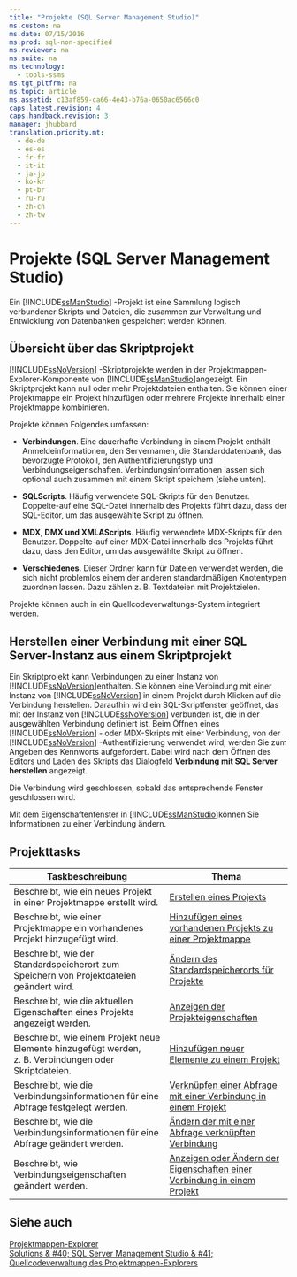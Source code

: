 ```yaml
---
title: "Projekte (SQL Server Management Studio)"
ms.custom: na
ms.date: 07/15/2016
ms.prod: sql-non-specified
ms.reviewer: na
ms.suite: na
ms.technology: 
  - tools-ssms
ms.tgt_pltfrm: na
ms.topic: article
ms.assetid: c13af859-ca66-4e43-b76a-0650ac6566c0
caps.latest.revision: 4
caps.handback.revision: 3
manager: jhubbard
translation.priority.mt: 
  - de-de
  - es-es
  - fr-fr
  - it-it
  - ja-jp
  - ko-kr
  - pt-br
  - ru-ru
  - zh-cn
  - zh-tw
---
```

# Projekte (SQL Server Management Studio)
Ein [!INCLUDE[ssManStudio](../content/includes/ssManStudio_md.md)] -Projekt ist eine Sammlung logisch verbundener Skripts und Dateien, die zusammen zur Verwaltung und Entwicklung von Datenbanken gespeichert werden können.  
  
## Übersicht über das Skriptprojekt  
[!INCLUDE[ssNoVersion](../content/includes/ssNoVersion_md.md)] -Skriptprojekte werden in der Projektmappen-Explorer-Komponente von [!INCLUDE[ssManStudio](../content/includes/ssManStudio_md.md)]angezeigt. Ein Skriptprojekt kann null oder mehr Projektdateien enthalten. Sie können einer Projektmappe ein Projekt hinzufügen oder mehrere Projekte innerhalb einer Projektmappe kombinieren.  
  
Projekte können Folgendes umfassen:  
  
-   **Verbindungen**. Eine dauerhafte Verbindung in einem Projekt enthält Anmeldeinformationen, den Servernamen, die Standarddatenbank, das bevorzugte Protokoll, den Authentifizierungstyp und Verbindungseigenschaften. Verbindungsinformationen lassen sich optional auch zusammen mit einem Skript speichern (siehe unten).  
  
-   **SQLScripts**. Häufig verwendete SQL-Skripts für den Benutzer. Doppelte\-auf eine SQL-Datei innerhalb des Projekts führt dazu, dass der SQL-Editor, um das ausgewählte Skript zu öffnen.  
  
-   **MDX, DMX und XMLAScripts**. Häufig verwendete MDX-Skripts für den Benutzer. Doppelte\-auf einer MDX-Datei innerhalb des Projekts führt dazu, dass den Editor, um das ausgewählte Skript zu öffnen.  
  
-   **Verschiedenes**. Dieser Ordner kann für Dateien verwendet werden, die sich nicht problemlos einem der anderen standardmäßigen Knotentypen zuordnen lassen. Dazu zählen z. B. Textdateien mit Projektzielen.  
  
Projekte können auch in ein Quellcodeverwaltungs-System integriert werden.  
  
## Herstellen einer Verbindung mit einer SQL Server-Instanz aus einem Skriptprojekt  
Ein Skriptprojekt kann Verbindungen zu einer Instanz von [!INCLUDE[ssNoVersion](../content/includes/ssNoVersion_md.md)]enthalten. Sie können eine Verbindung mit einer Instanz von [!INCLUDE[ssNoVersion](../content/includes/ssNoVersion_md.md)] in einem Projekt durch Klicken auf die Verbindung herstellen. Daraufhin wird ein SQL-Skriptfenster geöffnet, das mit der Instanz von [!INCLUDE[ssNoVersion](../content/includes/ssNoVersion_md.md)] verbunden ist, die in der ausgewählten Verbindung definiert ist. Beim Öffnen eines [!INCLUDE[ssNoVersion](../content/includes/ssNoVersion_md.md)] - oder MDX-Skripts mit einer Verbindung, von der [!INCLUDE[ssNoVersion](../content/includes/ssNoVersion_md.md)] -Authentifizierung verwendet wird, werden Sie zum Angeben des Kennworts aufgefordert. Dabei wird nach dem Öffnen des Editors und Laden des Skripts das Dialogfeld **Verbindung mit SQL Server herstellen** angezeigt.  
  
Die Verbindung wird geschlossen, sobald das entsprechende Fenster geschlossen wird.  
  
Mit dem Eigenschaftenfenster in [!INCLUDE[ssManStudio](../content/includes/ssManStudio_md.md)]können Sie Informationen zu einer Verbindung ändern.  
  
## Projekttasks  
  
|Taskbeschreibung|Thema|  
|--------------------|---------|  
|Beschreibt, wie ein neues Projekt in einer Projektmappe erstellt wird.|[Erstellen eines Projekts](../content/Create-a-Project.md)|  
|Beschreibt, wie einer Projektmappe ein vorhandenes Projekt hinzugefügt wird.|[Hinzufügen eines vorhandenen Projekts zu einer Projektmappe](../content/Add-an-Existing-Project-to-a-Solution.md)|  
|Beschreibt, wie der Standardspeicherort zum Speichern von Projektdateien geändert wird.|[Ändern des Standardspeicherorts für Projekte](../content/Change-the-Default-Location-for-Projects.md)|  
|Beschreibt, wie die aktuellen Eigenschaften eines Projekts angezeigt werden.|[Anzeigen der Projekteigenschaften](../content/View-Project-Properties.md)|  
|Beschreibt, wie einem Projekt neue Elemente hinzugefügt werden, z. B. Verbindungen oder Skriptdateien.|[Hinzufügen neuer Elemente zu einem Projekt](../content/Add-New-Items-to-a-Project.md)|  
|Beschreibt, wie die Verbindungsinformationen für eine Abfrage festgelegt werden.|[Verknüpfen einer Abfrage mit einer Verbindung in einem Projekt](../content/Associate-a-Query-with-a-Connection-in-a-Project.md)|  
|Beschreibt, wie die Verbindungsinformationen für eine Abfrage geändert werden.|[Ändern der mit einer Abfrage verknüpften Verbindung](../content/Change-the-Connection-Associated-with-a-Query.md)|  
|Beschreibt, wie Verbindungseigenschaften geändert werden.|[Anzeigen oder Ändern der Eigenschaften einer Verbindung in einem Projekt](../content/View-or-Change-the-Properties-of-a-Connection-in-a-Project.md)|  
  
## Siehe auch  
[Projektmappen-Explorer](../content/Solution-Explorer.md)  
[Solutions & #40; SQL Server Management Studio & #41;](../content/Solutions--SQL-Server-Management-Studio-.md)  
[Quellcodeverwaltung des Projektmappen-Explorers](https://msdn.microsoft.com/en-us/library/ms173879.aspx)  
  
